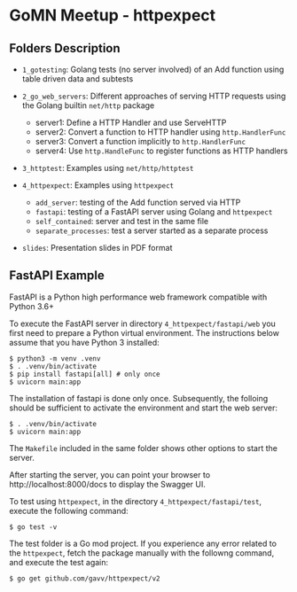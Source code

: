 # GoMN Meetup - httpexpect

## Folders Description

* `1_gotesting`: Golang tests (no server involved) of an Add function using table driven data and subtests

* `2_go_web_servers`: Different approaches of serving HTTP requests using the Golang builtin `net/http` package
  * server1: Define a HTTP Handler and use ServeHTTP
  * server2: Convert a function to HTTP handler using `http.HandlerFunc`
  * server3: Convert a function implicitly to `http.HandlerFunc`
  * server4: Use `http.HandleFunc` to register functions as HTTP handlers

* `3_httptest`: Examples using `net/http/httptest`

* `4_httpexpect`: Examples using `httpexpect`
  * `add_server`: testing of the Add function served via HTTP
  * `fastapi`: testing of a FastAPI server using Golang and `httpexpect`
  * `self_contained`: server and test in the same file
  * `separate_processes`: test a server started as a separate process

* `slides`: Presentation slides in PDF format

## FastAPI Example

FastAPI is a Python high performance web framework compatible with Python 3.6+

To execute the FastAPI server in directory `4_httpexpect/fastapi/web` you first need to prepare a Python virtual environment. The instructions below assume that you have Python 3 installed:

```
$ python3 -m venv .venv
$ . .venv/bin/activate
$ pip install fastapi[all] # only once
$ uvicorn main:app
```

The installation of fastapi is done only once. Subsequently, the folloing should be sufficient to activate the environment and start the web server:

```
$ . .venv/bin/activate
$ uvicorn main:app
```

The `Makefile` included in the same folder shows other options to start the server.

After starting the server, you can point your browser to http://localhost:8000/docs to display the Swagger UI.

To test using `httpexpect`, in the directory `4_httpexpect/fastapi/test`, execute the following command:

```
$ go test -v
```

The test folder is a Go mod project. If you experience any error related to the `httpexpect`, fetch the package manually with the followng command, and execute the test again:

```
$ go get github.com/gavv/httpexpect/v2
```
